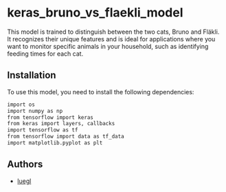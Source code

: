 # keras_bruno_vs_flaekli_model

This model is trained to distinguish between the two cats, Bruno and Fläkli. It recognizes their unique features and is ideal for applications where you want to monitor specific animals in your household, such as identifying feeding times for each cat.

## Installation

To use this model, you need to install the following dependencies:

```bash
import os
import numpy as np
from tensorflow import keras
from keras import layers, callbacks
import tensorflow as tf
from tensorflow import data as tf_data
import matplotlib.pyplot as plt
```

## Authors

- [luegl](https://github.com/luegl)
